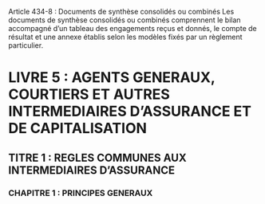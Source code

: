 Article 434-8 : Documents de synthèse consolidés ou combinés
Les documents de synthèse consolidés ou combinés comprennent le bilan accompagné d’un tableau des engagements reçus et donnés, le compte de résultat et une annexe établis selon les modèles fixés par un règlement particulier.
# LIVRE 5 : AGENTS GENERAUX, COURTIERS ET AUTRES INTERMEDIAIRES D’ASSURANCE ET DE CAPITALISATION
## TITRE 1 : REGLES COMMUNES AUX INTERMEDIAIRES D’ASSURANCE
### CHAPITRE 1 : PRINCIPES GENERAUX
